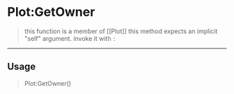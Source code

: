 # Plot:GetOwner
> this function is a member of [[Plot]]
> this method expects an implicit "self" argument. invoke it with `:`
-----
## Usage
> Plot:GetOwner()

